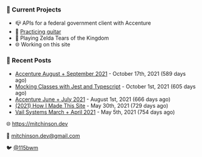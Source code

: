 ### 📌 Current Projects
- 📪 APIs for a federal government client with Accenture
- 🎸 [Practicing guitar](https://soundcloud.com/115bwm/ambulance-holden-tape)
- 👾 Playing Zelda Tears of the Kingdom
- 🌐 Working on this site

### 📝 Recent Posts

- [Accenture August + September 2021](https://blog.mitchinson.dev/pillar/aug-sep-21) - October 17th, 2021 (589 days ago)
- [Mocking Classes with Jest and Typescript](https://blog.mitchinson.dev/jest-typescript-mocks) - October 1st, 2021 (605 days ago)
- [Accenture June + July 2021](https://blog.mitchinson.dev/pillar/june-july-21) - August 1st, 2021 (666 days ago)
- [(2021) How I Made This Site](https://blog.mitchinson.dev/About-This-Site) - May 30th, 2021 (729 days ago)
- [Vail Systems March + April 2021](https://blog.mitchinson.dev/vail-march-april-2021) - May 5th, 2021 (754 days ago)

🌐 https://mitchinson.dev

💌 mitchinson.dev@gmail.com

🐦 [@115bwm](https://twitter.com/115bwm)